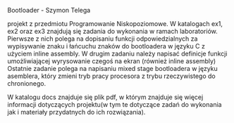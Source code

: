 Bootloader - Szymon Telega

projekt z przedmiotu Programowanie Niskopoziomowe.
W katalogach ex1, ex2 oraz ex3 znajdują się zadania do wykonania w ramach laboratoriów.
Pierwsze z nich polega na dopisaniu funkcji odpowiedzialnych za wypisywanie znaku i łańcuchu znaków do bootloadera w języku C z użyciem inline assembly.
W drugim zadaniu należy napisać definicje funkcji umożliwiającej wyrysowanie czegoś na ekran (również inline assembly)
Ostatnie zadanie polega na napisaniu mixed stage bootloadera w języku asemblera, który zmieni tryb pracy procesora z trybu rzeczywistego do chronionego.

W katalogu docs znajduje się plik pdf, w którym znajduje się więcej informacji dotyczących projektu(w tym te dotyczące zadań do wykonania jak i materiały przydatnych do ich rozwiązania).
